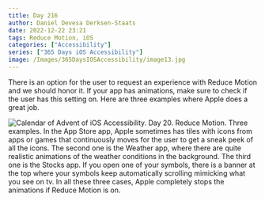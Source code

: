 ```yaml
---
title: Day 216
author: Daniel Devesa Derksen-Staats
date: 2022-12-22 23:21
tags: Reduce Motion, iOS
categories: ["Accessibility"]
series: ["365 Days iOS Accessibility"]
image: /Images/365DaysIOSAccessibility/image13.jpg
---
```


There is an option for the user to request an experience with Reduce Motion and we should honor it. If your app has animations, make sure to check if the user has this setting on. Here are three examples where Apple does a great job.

![Calendar of Advent of iOS Accessibility. Day 20. Reduce Motion. Three examples. In the App Store app, Apple sometimes has tiles with icons from apps or games that continuously moves for the user to get a sneak peek of all the icons. The second one is the Weather app, where there are quite realistic animations of the weather conditions in the background. The third one is the Stocks app. If you open one of your symbols, there is a banner at the top where your symbols keep automatically scrolling mimicking what you see on tv. In all these three cases, Apple completely stops the animations if Reduce Motion is on.](/Images/365DaysIOSAccessibility/image13.jpg)